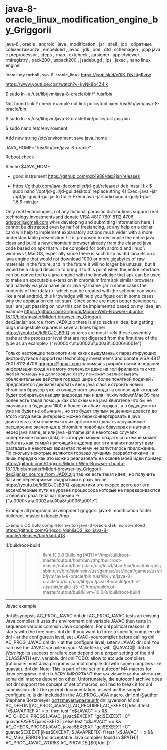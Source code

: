 # java-8-oracle_linux_modification_engine_by_Griggorii
java-8 , oracle , android , java , modification , jar , shell , jdb , обратные совместимости , embedded , javac , jdk , xml , dtd , schemagen , jcpp java c  preprocessor , jdeps , jmap , extcheck , jarsigner , appletviewer , rmiregistry , pack200 , unpack200 , jsadebugd , jps , jexec , nano linux engine

Install my tarball java-8-oracle_linux https://yadi.sk/d/eBjX-DNHtg5xtw

https://www.youtube.com/watch?v=kyNk8b4Z4ik

$ sudo ln -s /usr/lib/jvm/java-8-oracle/bin/* /usr/bin

Not found link ? check example not link policytool open /usr/lib/jvm/java-8-oracle/bin

$ sudo ln -s /usr/lib/jvm/java-8-oracle/bin/policytool /usr/bin

$ sudo nano /etc/environment

Add new string /etc/environment save java_home  

JAVA_HOME="/usr/lib/jvm/java-8-oracle"

Reboot check 

$ echo $JAVA_HOME

+ good instrument https://github.com/pxb1988/dex2jar/releases

+ https://github.com/java-decompiler/jd-gui/releases/ deb install fix $ sudo nano '/opt/jd-gui/jd-gui.desktop' replace string 4) Exec=java -jar /opt/jd-gui/jd-gui.jar to fix ->  Exec=java -jarsudo nano d-gui/jd-gui-1.6.6-min.jar

Only real technologies, not any fictional parasitic distributions support real technology investments and donate VISA 4817 7601 8112 4706 griggorii@gmail.com while developing and submitting information here, I cannot be distracted even by half of freelancing, so any help on a dollar card will help to implement explanatory actions much wider with a more understandable presentation / it is proposed to decompile the entire java class and build a new chromium browser already from the cleaned java code based on apk that will be compiled for both android and linux \ windows \ MacOS, especially since there is such help as dtd circuits on a java engine that would not download 1000 or more gigabytes of raw materials in the future, and in the future it will no longer be unusual, but it would be a stupid decision to bring it to this point when the entire interface can be converted to a java engine with the knowledge that apk can be used to make an executable extension in chromium from apk similar browsers and natively via java name.jar or java -jarname .jar in some cases the contents of the (data) <- which can be created with the scheme can work like a real android, this knowledge will help you figure out in some cases why the application did not start. Since some are much better developers, but I am just passing on how this can be implemented based on my idea, an example https://github.com/Griggorii/Midori-Web-Browser-ubuntu-18.10/blob/master/Midori-browser-by_Griggorii- dex2jar.jar_source_from_JADX.zip there is also such an idea, but getting bugs indigestible squares is several times higher https://youtu.be/k6EGJOsB3fQ squares are most likely these assembly paths at the processor level that are not digested from the first time of the type as an example> {"\u0000<\n\u0002\n\u00a8\u0006\u001e"}

Только настоящие технологии ни каких выдуманных паразитирующих дистрибутивов support real technology investments and donate VISA 4817 7601 8112 4706 griggorii@gmail.com занимаясь разработками и подачей информации сюда я не могу отвлечься даже на пол фриланса так что любая помощь на доллоровую карту поможет  реализовывать объяснительные действия гораздо шире с более понятной подачей / предлагается декомпелировать весь java class и строить новый chromium браузер уже из очищенного java кода на основе apk который будет собираться как для андроида так и для linux\windows\MacOS тем более есть такая помощь как dtd схемы на java двигателе что бы не скачивать в будущем 1000 и более гигабайт сырцов , а в будущем это уже не будет не обычным , но это будет глупым решением довести до этого когда весь интерфеис можно переконвертировать в java двигатель с тем знанием что из apk можно сделать запускаемое расширение эксчеиндж в chromium подобных браузерах и нативно через java name.jar или java -jarname.jar в некоторых случаях содержимое папки (data) <- которую можно создать со схемой может работать как самый настоящий андроид вот эти знания помогут вам разгадать в некотрых вариантах почему не запустилось приложение. По скольку некотрые являются гораздо лучшими разработчиками , а лишь передаю как это можно реализовать на основе моей идеи пример https://github.com/Griggorii/Midori-Web-Browser-ubuntu-18.10/blob/master/Midori-browser-by_Griggorii-dex2jar.jar_source_from_JADX.zip так же есть такая идея , но получить баги не переваримые квадратики в разы выше https://youtu.be/k6EGJOsB3fQ квадратики это скорее всего вот эти ассемблерные пути на уровне процессора которые не перевариваются с первого раза типа как пример -> {"\u0000<\n\u0002\n\u00a8\u0006\u001e"}

Example all programm development griggorii java-8 modification folder buildroot-master in locate /tmp

Example OS buld compilator switch java-8-oracle disk.iso download https://github.com/Griggorii/dahliaOS_iso_java-8-oracle/releases/tag/dahliaOS

.1/buildroot-build
>>> llvm 10.0.0 Building
PATH="/tmp/buildroot-master/output/host/bin:/tmp/buildroot-master/output/host/sbin:/usr/local/sbin:/usr/local/bin:/usr/sbin:/usr/bin:/sbin:/bin:/usr/games:/usr/local/games:/usr/lib/jvm/java-8-oracle/bin:/usr/lib/jvm/java-8-oracle/db/bin:/usr/lib/jvm/java-8-oracle/jre/bin"  /usr/bin/make -j5  -C /tmp/buildroot-master/output/build/llvm-10.0.0//buildroot-build

____________________________________________________________________________________________________________________________________________________

Javac example

dnl @synopsis AC_PROG_JAVAC
dnl
dnl AC_PROG_JAVAC tests an existing Java compiler. It uses the environment
dnl variable JAVAC then tests in sequence various common Java compilers. For
dnl political reasons, it starts with the free ones.
dnl
dnl If you want to force a specific compiler:
dnl
dnl - at the configure.in level, set JAVAC=yourcompiler before calling
dnl AC_PROG_JAVAC
dnl
dnl - at the configure level, setenv JAVAC
dnl
dnl You can use the JAVAC variable in your Makefile.in, with @JAVAC@.
dnl
dnl *Warning*: its success or failure can depend on a proper setting of the
dnl CLASSPATH env. variable.
dnl
dnl TODO: allow to exclude compilers (rationale: most Java programs cannot compile
dnl with some compilers like guavac).
dnl
dnl Note: This is part of the set of autoconf M4 macros for Java programs.
dnl It is VERY IMPORTANT that you download the whole set, some
dnl macros depend on other. Unfortunately, the autoconf archive does not
dnl support the concept of set of macros, so I had to break it for
dnl submission.
dnl The general documentation, as well as the sample configure.in, is
dnl included in the AC_PROG_JAVA macro.
dnl
dnl @author Stephane Bortzmeyer <bortzmeyer@pasteur.fr>
dnl @version $Id$
dnl
AC_DEFUN([AC_PROG_JAVAC],[
AC_REQUIRE([AC_EXEEXT])dnl
if test "x$JAVAPREFIX" = x; then
        test "x$JAVAC" = x && AC_CHECK_PROGS(JAVAC, javac$EXEEXT "gcj$EXEEXT -C" guavac$EXEEXT jikes$EXEEXT)
else
        test "x$JAVAC" = x && AC_CHECK_PROGS(JAVAC, javac$EXEEXT "gcj$EXEEXT -C" guavac$EXEEXT jikes$EXEEXT, $JAVAPREFIX)
fi
test "x$JAVAC" = x && AC_MSG_ERROR([no acceptable Java compiler found in \$PATH])
AC_PROG_JAVAC_WORKS
AC_PROVIDE([$0])dnl
])
